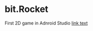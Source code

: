 # bit.Rocket
First 2D game in Adnroid Studio
[link text](https://youtu.be/jVq0mGxV2_w "bit.Rocket")

